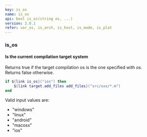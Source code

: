 ```yaml
---
key: is_os
name: is_os
api: bool is_os(string os, ...)
version: 2.0.1
refer: var_os, is_arch, is_host, is_mode, is_plat
---
```


### is_os

#### Is the current compilation target system

Returns true if the target compilation os is the one specified with *os*. Returns false otherwise.

```lua
if ${link is_os}("ios") then
    ${link target.add_files add_files}("src/xxx/*.m")
end
```

Valid input values are:

* "windows"
* "linux"
* "android"
* "macosx"
* "ios"

